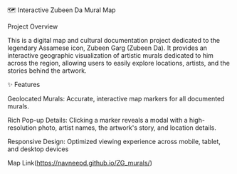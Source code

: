 🗺️ Interactive Zubeen Da Mural Map

Project Overview

This is a digital map and cultural documentation project dedicated to the legendary Assamese icon, Zubeen Garg (Zubeen Da). It provides an interactive geographic visualization of artistic murals dedicated to him across the region, allowing users to easily explore locations, artists, and the stories behind the artwork.

✨ Features

Geolocated Murals: Accurate, interactive map markers for all documented murals.

Rich Pop-up Details: Clicking a marker reveals a modal with a high-resolution photo, artist names, the artwork's story, and location details.

Responsive Design: Optimized viewing experience across mobile, tablet, and desktop devices

Map Link(https://navneepd.github.io/ZG_murals/)
